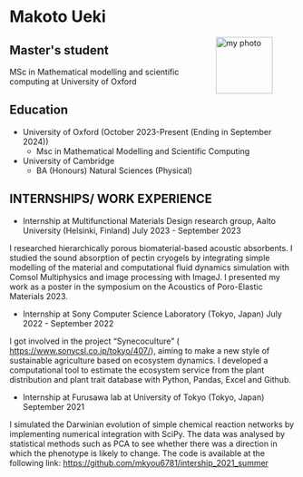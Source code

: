 # Makoto Ueki
<figure>
  <img src="./bYHkTZ6.jpeg" alt="my photo" style="float: right; margin-left: 30px;", width = "100px">
</figure>

## Master's student 
MSc in Mathematical modelling and scientific computing at University of Oxford

## Education

* University of Oxford (October 2023-Present (Ending in September 2024))
    * Msc in Mathematical Modelling and Scientific Computing
* University of Cambridge
    * BA (Honours) Natural Sciences (Physical)

## INTERNSHIPS/ WORK EXPERIENCE

* Internship at Multifunctional Materials Design research group, Aalto University (Helsinki, Finland) July 2023 - September 2023

I researched hierarchically porous biomaterial-based acoustic absorbents. I studied the sound absorption of
pectin cryogels by integrating simple modelling of the material and computational fluid dynamics simulation with Comsol Multiphysics and image processing with ImageJ. I presented my work as a poster in the symposium on the Acoustics of Poro-Elastic Materials 2023.

* Internship at Sony Computer Science Laboratory (Tokyo, Japan) July 2022 - September 2022

I got involved in the project “Synecoculture” ( https://www.sonycsl.co.jp/tokyo/407/), aiming to make a new style of sustainable agriculture based on ecosystem dynamics. I developed a computational tool to estimate the ecosystem service from the plant distribution and plant trait database with Python, Pandas, Excel and Github.

* Internship at Furusawa lab at University of Tokyo (Tokyo, Japan) September 2021

I simulated the Darwinian evolution of simple chemical reaction networks by implementing numerical integration with SciPy. The data was analysed by statistical methods such as PCA to see whether there was a direction in which the phenotype is likely to change. The code is available at the following link: https://github.com/mkyou6781/intership_2021_summer
